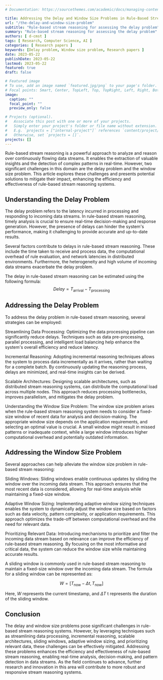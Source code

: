 ```yaml
---
# Documentation: https://sourcethemes.com/academic/docs/managing-content/

title: Addressing the Delay and Window Size Problems in Rule-Based Stream Reasoning
url: "/the-delay-and-window-size-problem"
subtitle: "Rule-based stream reasoning for assessing the delay problem"
summary: "Rule-based stream reasoning for assessing the delay problem"
authors: [ d-cmst ]
tags: [ Research, Computer Science, AI ]
categories: [ Research papers ]
keywords: [Delay problem, Window size problem, Research papers ]
date: 2023-05-22
publishDate: 2023-05-22
lastmod: 2023-05-22
featured: true
draft: false

# Featured image
# To use, add an image named `featured.jpg/png` to your page's folder.
# Focal points: Smart, Center, TopLeft, Top, TopRight, Left, Right, BottomLeft, Bottom, BottomRight.
image:
  caption: ""
  focal_point: ""
  preview_only: false

# Projects (optional).
#   Associate this post with one or more of your projects.
#   Simply enter your project's folder or file name without extension.
#   E.g. `projects = ["internal-project"]` references `content/project/deep-learning/index.md`.
#   Otherwise, set `projects = []`.
projects: []
---
```



Rule-based stream reasoning is a powerful approach to analyze and reason over continuously flowing data streams. It enables the extraction of valuable insights and the detection of complex patterns in real-time. However, two significant challenges in this domain are the delay problem and the window size problem. This article explores these challenges and presents potential solutions to mitigate their impact, enhancing the efficiency and effectiveness of rule-based stream reasoning systems.

## Understanding the Delay Problem
The delay problem refers to the latency incurred in processing and responding to incoming data streams. In rule-based stream reasoning, timely analysis is crucial to ensure real-time decision-making and response generation. However, the presence of delays can hinder the system's performance, making it challenging to provide accurate and up-to-date results.

Several factors contribute to delays in rule-based stream reasoning. These include the time taken to receive and process data, the computational overhead of rule evaluation, and network latencies in distributed environments. Furthermore, the heterogeneity and high volume of incoming data streams exacerbate the delay problem.

The delay in rule-based stream reasoning can be estimated using the following formula: $$Delay = T_{\text{arrival}} - T_{\text{processing}}$$

## Addressing the Delay Problem
To address the delay problem in rule-based stream reasoning, several strategies can be employed:

Streamlining Data Processing: Optimizing the data processing pipeline can significantly reduce delays. Techniques such as data pre-processing, parallel processing, and intelligent load balancing help enhance the system's overall efficiency and reduce latency.

Incremental Reasoning: Adopting incremental reasoning techniques allows the system to process data incrementally as it arrives, rather than waiting for a complete batch. By continuously updating the reasoning process, delays are minimized, and real-time insights can be derived.

Scalable Architectures: Designing scalable architectures, such as distributed stream reasoning systems, can distribute the computational load across multiple nodes. This approach reduces processing bottlenecks, improves parallelism, and mitigates the delay problem.

Understanding the Window Size Problem:
The window size problem arises when the rule-based stream reasoning system needs to consider a fixed-size window of recent data for analysis and decision-making. The appropriate window size depends on the application requirements, and selecting an optimal value is crucial. A small window might result in missed patterns or inadequate context, while a large window introduces higher computational overhead and potentially outdated information.

## Addressing the Window Size Problem
Several approaches can help alleviate the window size problem in rule-based stream reasoning:

Sliding Windows: Sliding windows enable continuous updates by sliding the window over the incoming data stream. This approach ensures that the most recent data is considered, allowing for real-time analysis while maintaining a fixed-size window.

Adaptive Window Sizing: Implementing adaptive window sizing techniques enables the system to dynamically adjust the window size based on factors such as data velocity, pattern complexity, or application requirements. This approach optimizes the trade-off between computational overhead and the need for relevant data.

Prioritizing Relevant Data: Introducing mechanisms to prioritize and filter the incoming data stream based on relevance can improve the efficiency of rule-based stream reasoning. By focusing on the most informative and critical data, the system can reduce the window size while maintaining accurate results.

A sliding window is commonly used in rule-based stream reasoning to maintain a fixed-size window over the incoming data stream. The formula for a sliding window can be represented as:

$$W = [T_{\text{now}} - \Delta t, T_{\text{now}}]$$

Here, $W$ represents the current timestamp, and $\Delta T$ t represents the duration of the sliding window.

## Conclusion
The delay and window size problems pose significant challenges in rule-based stream reasoning systems. However, by leveraging techniques such as streamlining data processing, incremental reasoning, scalable architectures, sliding windows, adaptive window sizing, and prioritizing relevant data, these challenges can be effectively mitigated. Addressing these problems enhances the efficiency and effectiveness of rule-based stream reasoning, enabling real-time analysis, decision-making, and pattern detection in data streams. As the field continues to advance, further research and innovation in this area will contribute to more robust and responsive stream reasoning systems.